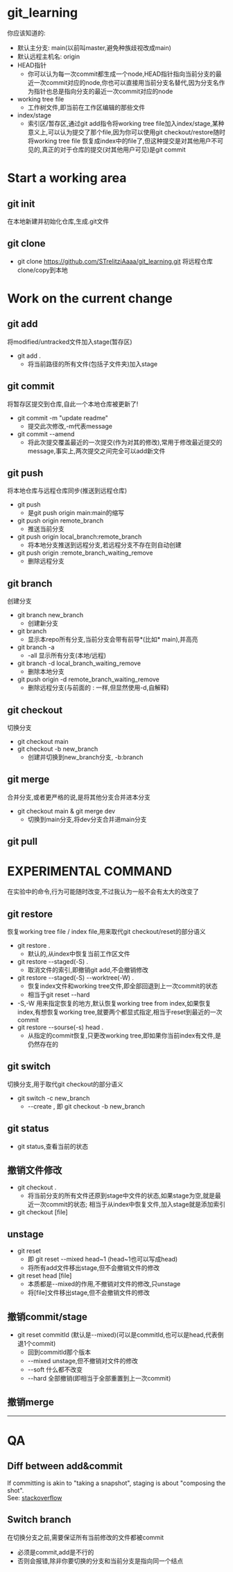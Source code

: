 # git_learning
你应该知道的:
- 默认主分支: main(以前叫master,避免种族歧视改成main)
- 默认远程主机名: origin
- HEAD指针
  - 你可以认为每一次commit都生成一个node,HEAD指针指向当前分支的最近一次commit对应的node,你也可以直接用当前分支名替代,因为分支名作为指针也总是指向分支的最近一次commit对应的node
- working tree file
  - 工作树文件,即当前在工作区编辑的那些文件
- index/stage
  - 索引区/暂存区,通过git add指令将working tree file加入index/stage,某种意义上,可以认为提交了那个file,因为你可以使用git checkout/restore随时将working tree file 恢复成index中的file了,但这种提交是对其他用户不可见的,真正的对于仓库的提交(对其他用户可见)是git commit
# Start a working area
## git init
在本地新建并初始化仓库,生成.git文件
## git clone
- git clone https://github.com/STrelitziAaaa/git_learning.git
将远程仓库clone/copy到本地
# Work on the current change
## git add
将modified/untracked文件加入stage(暂存区)
- git add .
  - 将当前路径的所有文件(包括子文件夹)加入stage
## git commit
将暂存区提交到仓库,自此一个本地仓库被更新了!
- git commit -m "update readme"
  - 提交此次修改,-m代表message
- git commit --amend
  - 将此次提交覆盖最近的一次提交(作为对其的修改),常用于修改最近提交的message,事实上,两次提交之间完全可以add新文件
## git push
将本地仓库与远程仓库同步(推送到远程仓库)
- git push
  - 是git push origin main:main的缩写
- git push origin remote_branch
  - 推送当前分支
- git push origin local_branch:remote_branch
  - 将本地分支推送到远程分支,若远程分支不存在则自动创建
- git push origin :remote_branch_waiting_remove
  - 删除远程分支

## git branch
创建分支
- git branch new_branch
  - 创建新分支
- git branch
  - 显示本repo所有分支,当前分支会带有前导*(比如* main),并高亮
- git branch -a
  - -all 显示所有分支(本地/远程)
- git branch -d local_branch_waiting_remove
  - 删除本地分支
- git push origin -d remote_branch_waiting_remove
  - 删除远程分支(与前面的 : 一样,但显然使用-d,自解释)

## git checkout
切换分支
- git checkout main
- git checkout -b new_branch
  - 创建并切换到new_branch分支, -b:branch

## git merge
合并分支,或者更严格的说,是将其他分支合并进本分支
- git checkout main & git merge dev
  - 切换到main分支,将dev分支合并进main分支

## git pull

# EXPERIMENTAL COMMAND
在实验中的命令,行为可能随时改变,不过我认为一般不会有太大的改变了
## git restore
恢复working tree file / index file,用来取代git checkout/reset的部分语义
- git restore .
  - 默认的,从index中恢复当前工作区文件
- git restore --staged(-S) .
  - 取消文件的索引,即撤销git add,不会撤销修改
- git restore --staged(-S) --worktree(-W) .
  - 恢复index文件和working tree文件,即全部回退到上一次commit的状态
  - 相当于git reset --hard
- -S,-W 用来指定恢复的地方,默认恢复working tree from index,如果恢复index,有想恢复working tree,就要两个都显式指定,相当于reset到最近的一次commit
- git restore --sourse(-s) head .
  - 从指定的commit恢复,只更改working tree,即如果你当前index有文件,是仍然存在的
## git switch
切换分支,用于取代git checkout的部分语义
- git switch -c new_branch
  - --create , 即 git checkout -b new_branch 

## git status
- git status,查看当前的状态
## 撤销文件修改
- git checkout .
  - 将当前分支的所有文件还原到stage中文件的状态,如果stage为空,就是最近一次commit的状态; 相当于从index中恢复文件,加入stage就是添加索引
- git checkout [file]
## unstage
- git reset 
  - 即 git reset --mixed head~1 (head~1也可以写成head)
  - 将所有add文件移出stage,但不会撤销文件的修改
- git reset head [file]
  - 本质都是--mixed的作用,不撤销对文件的修改,只unstage
  - 将[file]文件移出stage,但不会撤销文件的修改
## 撤销commit/stage
- git reset commitId (默认是--mixed)(可以是commitId,也可以是head,代表倒退1个commit)
  - 回到commitId那个版本
  - --mixed unstage,但不撤销对文件的修改
  - --soft 什么都不改变
  - --hard 全部撤销(即相当于全部重置到上一次commit)
## 撤销merge
---
# QA
## Diff between add&commit
If committing is akin to "taking a snapshot", staging is about "composing the shot".   
See: [stackoverflow](https://stackoverflow.com/questions/25351450/what-does-adding-to-the-index-really-mean-in-git)

## Switch branch
在切换分支之前,需要保证所有当前修改的文件都被commit
  - 必须是commit,add是不行的
  - 否则会报错,除非你要切换的分支和当前分支是指向同一个结点

